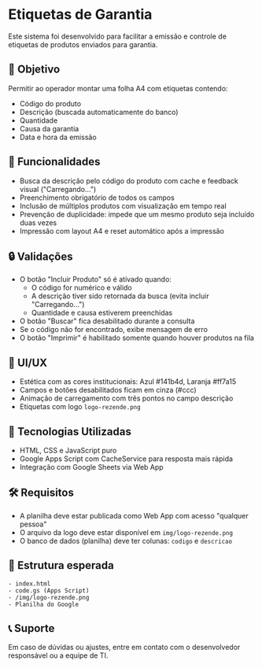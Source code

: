 # Etiquetas de Garantia

Este sistema foi desenvolvido para facilitar a emissão e controle de etiquetas de produtos enviados para garantia.

## 🧩 Objetivo
Permitir ao operador montar uma folha A4 com etiquetas contendo:
- Código do produto
- Descrição (buscada automaticamente do banco)
- Quantidade
- Causa da garantia
- Data e hora da emissão

## 🚀 Funcionalidades
- Busca da descrição pelo código do produto com cache e feedback visual ("Carregando...")
- Preenchimento obrigatório de todos os campos
- Inclusão de múltiplos produtos com visualização em tempo real
- Prevenção de duplicidade: impede que um mesmo produto seja incluído duas vezes
- Impressão com layout A4 e reset automático após a impressão

## 🔒 Validações
- O botão "Incluir Produto" só é ativado quando:
  - O código for numérico e válido
  - A descrição tiver sido retornada da busca (evita incluir "Carregando...")
  - Quantidade e causa estiverem preenchidas
- O botão "Buscar" fica desabilitado durante a consulta
- Se o código não for encontrado, exibe mensagem de erro
- O botão "Imprimir" é habilitado somente quando houver produtos na fila

## 🎨 UI/UX
- Estética com as cores institucionais: Azul #141b4d, Laranja #ff7a15
- Campos e botões desabilitados ficam em cinza (#ccc)
- Animação de carregamento com três pontos no campo descrição
- Etiquetas com logo `logo-rezende.png`

## 🧠 Tecnologias Utilizadas
- HTML, CSS e JavaScript puro
- Google Apps Script com CacheService para resposta mais rápida
- Integração com Google Sheets via Web App

## 🛠️ Requisitos
- A planilha deve estar publicada como Web App com acesso "qualquer pessoa"
- O arquivo da logo deve estar disponível em `img/logo-rezende.png`
- O banco de dados (planilha) deve ter colunas: `codigo` e `descricao`

## 📂 Estrutura esperada
```
- index.html
- code.gs (Apps Script)
- /img/logo-rezende.png
- Planilha do Google
```

## 📞 Suporte
Em caso de dúvidas ou ajustes, entre em contato com o desenvolvedor responsável ou a equipe de TI.
